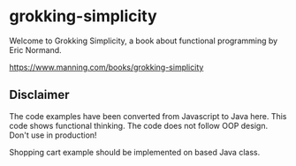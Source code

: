 # grokking-simplicity
Welcome to Grokking Simplicity, a book about functional programming by Eric Normand.

https://www.manning.com/books/grokking-simplicity

## Disclaimer

The code examples have been converted from Javascript to Java here. This code shows functional thinking. The code does not follow OOP design. Don't use in production!

Shopping cart example should be implemented on based Java class. 
